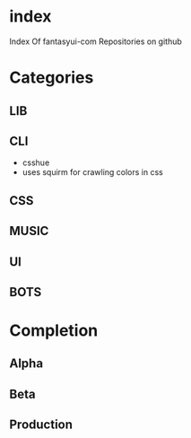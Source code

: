 # index
Index Of fantasyui-com Repositories on github

# Categories

## LIB

## CLI
- csshue
- uses squirm for crawling colors in css

## CSS

## MUSIC

## UI

## BOTS

# Completion

## Alpha

## Beta

## Production
